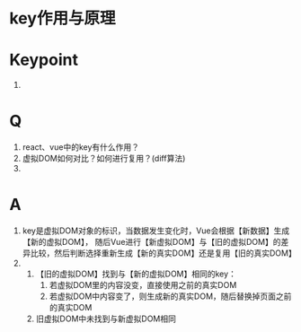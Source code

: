 # key作用与原理

# Keypoint
1. 

# Q
1. react、vue中的key有什么作用？
2. 虚拟DOM如何对比？如何进行复用？(diff算法)
3. 

# A
1. key是虚拟DOM对象的标识，当数据发生变化时，Vue会根据【新数据】生成【新的虚拟DOM】，
   随后Vue进行【新虚拟DOM】与【旧的虚拟DOM】的差异比较，然后判断选择重新生成【新的真实DOM】还是复用【旧的真实DOM】
2. 
   1. 【旧的虚拟DOM】找到与【新的虚拟DOM】相同的key：
      1. 若虚拟DOM里的内容没变，直接使用之前的真实DOM
      2. 若虚拟DOM中内容变了，则生成新的真实DOM，随后替换掉页面之前的真实DOM
   2. 旧虚拟DOM中未找到与新虚拟DOM相同